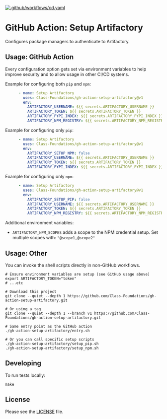 [![.github/workflows/cd.yaml](https://github.com/Class-Foundations/gh-action-setup-artifactory/actions/workflows/cd.yaml/badge.svg)](https://github.com/Class-Foundations/gh-action-setup-artifactory/actions/workflows/cd.yaml)

# GitHub Action: Setup Artifactory

Configures package managers to authenticate to Artifactory.

## Usage: GitHub Action

Every configuration option gets set via environment variables to help improve security and
to allow usage in other CI/CD systems.

Example for configuring both `pip` and `npm`:

```yaml
      - name: Setup Artifactory
        uses: Class-Foundations/gh-action-setup-artifactory@v1
        env:
          ARTIFACTORY_USERNAME: ${{ secrets.ARTIFACTORY_USERNAME }}
          ARTIFACTORY_TOKEN: ${{ secrets.ARTIFACTORY_TOKEN }}
          ARTIFACTORY_PYPI_INDEX: ${{ secrets.ARTIFACTORY_PYPI_INDEX }}
          ARTIFACTORY_NPM_REGISTRY: ${{ secrets.ARTIFACTORY_NPM_REGISTRY }}
```

Example for configuring only `pip`:

```yaml
      - name: Setup Artifactory
        uses: Class-Foundations/gh-action-setup-artifactory@v1
        env:
          ARTIFACTORY_SETUP_NPM: false
          ARTIFACTORY_USERNAME: ${{ secrets.ARTIFACTORY_USERNAME }}
          ARTIFACTORY_TOKEN: ${{ secrets.ARTIFACTORY_TOKEN }}
          ARTIFACTORY_PYPI_INDEX: ${{ secrets.ARTIFACTORY_PYPI_INDEX }}
```

Example for configuring only `npm`:

```yaml
      - name: Setup Artifactory
        uses: Class-Foundations/gh-action-setup-artifactory@v1
        env:
          ARTIFACTORY_SETUP_PIP: false
          ARTIFACTORY_USERNAME: ${{ secrets.ARTIFACTORY_USERNAME }}
          ARTIFACTORY_TOKEN: ${{ secrets.ARTIFACTORY_TOKEN }}
          ARTIFACTORY_NPM_REGISTRY: ${{ secrets.ARTIFACTORY_NPM_REGISTRY }}
```

Additional environment variables:

- `ARTIFACTORY_NPM_SCOPES` adds a scope to the NPM credential setup. Set multiple scopes with: `"@scope1,@scope2"`

## Usage: Other

You can invoke the shell scripts directly in non-GitHub workflows.

```shell
# Ensure environment variables are setup (see GitHub usage above)
export ARTIFACTORY_TOKEN="token"
# ...etc

# Download this project
git clone --quiet --depth 1 https://github.com/Class-Foundations/gh-action-setup-artifactory.git

# Or using a tag
git clone --quiet --depth 1 --branch v1 https://github.com/Class-Foundations/gh-action-setup-artifactory.git

# Same entry point as the GitHub action 
./gh-action-setup-artifactory/entry.sh

# Or you can call specific setup scripts 
./gh-action-setup-artifactory/setup_pip.sh
./gh-action-setup-artifactory/setup_npm.sh
```

## Developing

To run tests locally:

```shell script
make
```

## License

Please see the [LICENSE](LICENSE) file.
